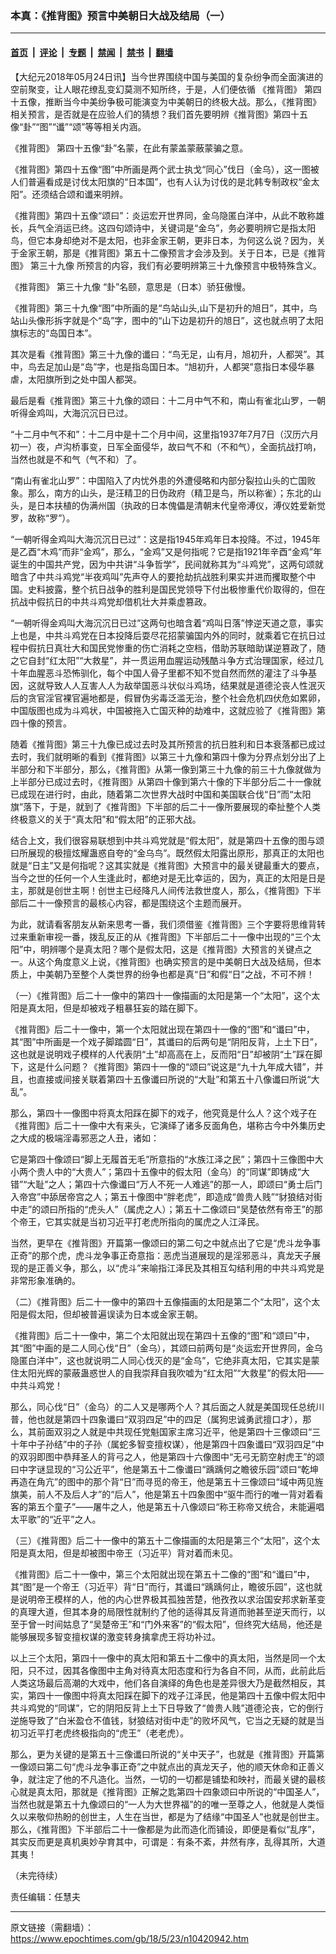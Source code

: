 ### 本真：《推背图》预言中美朝日大战及结局（一）

---

#### [首页](../../../..?n10420942) &nbsp;|&nbsp; [评论](../../../../../epoch-comment?n10420942) &nbsp;|&nbsp; [专题](../../../../../epoch-special?n10420942) &nbsp;|&nbsp; [禁闻](../../../../../epoch-news?n10420942) &nbsp;|&nbsp; [禁书](../../../../../books?n10420942) &nbsp;|&nbsp; [翻墙](https://github.com/gfw-breaker/nogfw/blob/master/README.md?n10420942)


<div class="post_content" id="artbody" itemprop="articleBody">
 <!-- article content begin -->
 <p>
  【大纪元2018年05月24日讯】当今世界围绕中国与美国的复杂纷争而全面演进的空前聚变，让人眼花缭乱变幻莫测不知所终，于是，人们便依循
  <ok href="https://www.epochtimes.com/gb/tag/%E3%80%8A%E6%8E%A8%E8%83%8C%E5%9B%BE%E3%80%8B.html">
   《推背图》
  </ok>
  第四十五像，推断当今中美纷争极可能演变为中美朝日的终极大战。那么，《推背图》相关预言，是否就是在应验人们的猜想？我们首先要明辨《推背图》第四十五像“卦”“图”“谶”“颂”等等相关内涵。
 </p>
 <p>
  <ok href="https://www.epochtimes.com/gb/tag/%E3%80%8A%E6%8E%A8%E8%83%8C%E5%9B%BE%E3%80%8B.html">
   《推背图》
  </ok>
  第四十五像“卦”名蒙，在此有蒙盖蒙蔽蒙骗之意。
 </p>
 <p>
  《推背图》第四十五像“图”中所画是两个武士执戈“同心”伐日（金乌），这一图被人们普遍看成是讨伐太阳旗的“日本国”，也有人认为讨伐的是北韩专制政权“金太阳”。还须结合颂和谶来明辨。
 </p>
 <p>
  《推背图》第四十五像“颂曰”：炎运宏开世界同，金乌隐匿白洋中，从此不敢称雄长，兵气全消运已终。这四句颂诗中，关键词是“金乌”，务必要明辨它是指太阳鸟，但它本身却绝对不是太阳，也非金家王朝，更非日本，为何这么说？因为，关于金家王朝，那是《推背图》第五十二像预言才会涉及到。关于日本，已是《推背图》
  <ok href="https://www.epochtimes.com/gb/tag/%E7%AC%AC%E4%B8%89%E5%8D%81%E4%B9%9D%E5%83%8F.html">
   第三十九像
  </ok>
  所预言的内容，我们有必要明辨第三十九像预言中极特殊含义。
 </p>
 <p>
  《推背图》
  <ok href="https://www.epochtimes.com/gb/tag/%E7%AC%AC%E4%B8%89%E5%8D%81%E4%B9%9D%E5%83%8F.html">
   第三十九像
  </ok>
  “卦”名颐，意思是（日本）骄狂傲慢。
 </p>
 <p>
  《推背图》第三十九像“图”中所画的是“鸟站山头,山下是初升的旭日”，其中，鸟站山头像形拆字就是个“岛”字，图中的“山下边是初升的旭日”，这也就点明了太阳旗标志的“岛国日本”。
 </p>
 <p>
  其次是看《推背图》第三十九像的谶曰：“鸟无足，山有月，旭初升，人都哭”。其中，鸟去足加山是“岛”字，也是指岛国日本。“旭初升，人都哭”意指日本侵华暴虐，太阳旗所到之处中国人都哭。
 </p>
 <p>
  最后是看《推背图》第三十九像的颂曰：十二月中气不和，南山有雀北山罗，一朝听得金鸡叫，大海沉沉日已过。
 </p>
 <p>
  “十二月中气不和”：十二月中是十二个月中间，这里指1937年7月7日（汉历六月初一）夜，卢沟桥事变，日军全面侵华，故曰气不和（不和气），全面抗战打响，当然也就是不和气（气不和）了。
 </p>
 <p>
  “南山有雀北山罗”：中国陷入了内忧外患的外遭侵略和内部分裂拉山头的亡国败象。那么，南方的山头，是汪精卫的日伪政府（精卫是鸟，所以称雀）；东北的山头，是日本扶植的伪满州国（执政的日本傀儡是清朝末代皇帝溥仪，溥仪姓爱新觉罗，故称“罗”）。
 </p>
 <p>
  “一朝听得金鸡叫大海沉沉日已过”：这是指1945年鸡年日本投降。不过，1945年是乙酉“木鸡”而非“金鸡”，那么，“金鸡”又是何指呢？它是指1921年辛酉“金鸡”年诞生的中国共产党，因为中共讲“斗争哲学”，民间就称其为“斗鸡党”，这两句颂就暗含了中共斗鸡党“半夜鸡叫”先声夺人的要抢劫抗战胜利果实并进而攫取整个中国。史料披露，整个抗日战争的胜利是国民党领导下付出极惨重代价取得的，但在抗战中假抗日的中共斗鸡党却借机壮大并乘虚篡政。
 </p>
 <p>
  “一朝听得金鸡叫大海沉沉日已过”这两句也暗含着“鸡叫日落”悖逆天道之意，事实上也是，中共斗鸡党在日本投降后耍尽花招蒙骗国内外的同时，就乘着它在抗日过程中假抗日真壮大和国民党惨重的伤亡消耗之空档，借助苏联暗助谋逆篡政了，随之它自封“红太阳”“大救星”，并一贯运用血腥运动残酷斗争方式治理国家，经过几十年血腥恶斗恐怖驯化，每个中国人骨子里都不知不觉自然而然的灌注了斗争基因，这就导致人人互害人人为敌举国恶斗状似斗鸡场，结果就是道德沦丧人性泯灭后的贪官淫官裸官遍地都是，假冒伪劣毒泛滥无治，整个社会危机四伏危如累卵，中国版图也成为斗鸡状，中国被拖入亡国灭种的劫难中，这就应验了《推背图》第四十像的预言。
 </p>
 <p>
  随着《推背图》第三十九像已成过去时及其所预言的抗日胜利和日本衰落都已成过去时，我们就明晰的看到《推背图》以第三十九像和第四十像为分界点划分出了上半部分和下半部分，那么，《推背图》从第一像到第三十九像的前三十九像就做为上半部分已成过去时，《推背图》从第四十像到第六十像的下半部分后二十一像就已成现在进行时，由此，随着第二次世界大战时中国和美国联合伐“日”而“太阳旗”落下，于是，就到了《推背图》下半部的后二十一像所要展现的牵扯整个人类终极意义的关于“真太阳”和“假太阳”的正邪大战。
 </p>
 <p>
  结合上文，我们很容易联想到中共斗鸡党就是“假太阳”，就是第四十五像的图与颂曰所展现的极擅炫耀蛊惑自夸的“金乌鸟”。既然假太阳露出原形，那真正的太阳也就是“日主”又是何指呢？这其实就是《推背图》大预言中的最关键最重大的要点，当今之世的任何一个人生逢此时，都绝对是无比幸运的，因为，真正的太阳是日是主，那就是创世主啊！创世主已经降凡人间传法救世度人，那么，《推背图》下半部后二十一像预言的最核心内容，都是围绕这个主题而展开。
 </p>
 <p>
  为此，就请看客朋友从新来思考一番，我们须借鉴《推背图》三个字要将思维背转过来重新审视一番，拨乱反正的从《推背图》下半部后二十一像中出现的“三个太阳”中，明辨哪个是真太阳？哪个是假太阳，这是《推背图》大预言的关键点之一。从这个角度意义上说，《推背图》也确实预言的是中美朝日大战及结局，但本质上，中美朝乃至整个人类世界的纷争也都是真“日”和假“日”之战，不可不辨！
 </p>
 <p>
  （一）《推背图》后二十一像中的第四十一像描画的太阳是第一个“太阳”，这个太阳是真太阳，但是却被戏子粗暴狂妄的踏在脚下。
 </p>
 <p>
  《推背图》后二十一像中，第一个太阳就出现在第四十一像的“图”和“谶曰”中，其“图”中所画是一个戏子脚踏圆“日”，其谶曰的后两句是“阴阳反背，上土下日”，这也就是说明戏子模样的人代表阴“土”却高高在上，反而阳“日”却被阴“土”踩在脚下，这是什么问题？《推背图》第四十一像的“颂曰”说这是“九十九年成大错”，并且，也直接或间接关联着第四十五像谶曰所说的“大耻”和第五十八像谶曰所说“大乱”。
 </p>
 <p>
  那么，第四十一像图中将真太阳踩在脚下的戏子，他究竟是什么人？这个戏子在《推背图》后二十一像中大有来头，它演绎了诸多反面角色，堪称古今中外集历史之大成的极端淫毒邪恶之人丑，诸如：
 </p>
 <p>
  它是第四十像颂曰“脚上无履首无毛”所意指的“水族江泽之民”；第四十三像图中大小两个贵人中的“大贵人”；第四十五像中的假太阳（金乌）的“同谋”即铸成“大错”“大耻”之人；第四十六像谶曰“万人不死一人难逃”的那一人，即颂曰“勇士后门入帝宫”中舔居帝宫之人；第五十像图中“胖老虎”，即造成“兽贵人贱”“豺狼结对街中走”的颂曰所指的“虎头人”（属虎之人）；第五十二像颂曰“吴楚依然有帝王”的那个帝王，它其实就是当初习近平打老虎所指向的属虎之人江泽民。
 </p>
 <p>
  当然，更早在《推背图》开篇第一像颂曰的第二句之中就点出了它是“虎斗龙争事正奇”的那个虎，虎斗龙争事正奇意指：恶虎当道展现的是淫邪恶斗，真龙天子展现的是正善义争，那么，以“虎斗”来喻指江泽民及其相互勾结利用的中共斗鸡党是非常形象准确的。
 </p>
 <p>
  （二）《推背图》后二十一像中的第四十五像描画的太阳是第二个“太阳”，这个太阳是假太阳，但却被普遍误读为日本或金家王朝。
 </p>
 <p>
  《推背图》后二十一像中，第二个太阳就出现在第四十五像的“图”和“颂曰”中，其“图”中画的是二人同心伐“日”（金乌），其颂曰前两句是“炎运宏开世界同，金乌隐匿白洋中”，这也就说明二人同心伐灭的是“金乌”，它绝非真太阳，它其实是蒙住太阳光辉的蒙蔽蛊惑世人的自我崇拜自我吹嘘为“红太阳”“大救星”的假太阳——中共斗鸡党！
 </p>
 <p>
  那么，同心伐“日”（金乌）的二人又是哪两个人？其后面之人就是美国现任总统川普，他也就是第四十四象谶曰“双羽四足”中的四足（属狗忠诚勇武擅口才），那么，其前面双羽之人就是中共现任党魁国家主席习近平，他是第四十三像颂曰“三十年中子孙结”中的子孙（属蛇多智变擅权谋），他是第四十四象谶曰“双羽四足”中的双羽即图中恭拜圣人的背弓之人，他是第四十六像图中“无弓无箭空射虎王”的颂曰中字谜显现的“习公近平”，他是第五十二像谶曰“踽踽何之瞻彼乐园”颂曰“乾坤再造在角亢”的图中的那个背“日”而寻觅的帝王，他是第五十三像颂曰“域中两见旌旗美，前人不及后人才”的“后人”，他是第五十四象图中“驱牛而行的唯一背对着看客的第五个童子”——屠牛之人，他是第五十八像颂曰“称王称帝又统合，未能遍唱太平歌”的“近平”之人。
 </p>
 <p>
  （三）《推背图》后二十一像中的第五十二像描画的太阳是第三个“太阳”，这个太阳是真太阳，但是却被图中帝王（习近平）背对着而未见。
 </p>
 <p>
  《推背图》后二十一像中，第三个太阳就出现在第五十二像的“图”和“谶曰”中，其“图”是一个帝王（习近平）背“日”而行，其谶曰“踽踽何止，瞻彼乐园”，这也就是说明帝王模样的人，他的内心世界极其孤独苦楚，他孜孜以求治国安邦求新革变的真理大道，但其本身的局限性就制约了他的适得其反背道而驰甚至逆天而行，以至于曾一时间姑息了“吴楚帝王”和“门外来客”的“假太阳”，但终究大结局，他还是能够展现多智变擅权谋的激变转身擒拿虎王将功补过。
 </p>
 <p>
  以上三个太阳，第四十一像中的真太阳和第五十二像中的真太阳，当然是同一个太阳，只不过，因其各像图中主角对待真太阳态度和行为各自不同，从而，此前此后人类这场最后高潮的大戏中，他们各自演绎的角色也是差异很大乃是截然相反，其实，第四十一像图中将真太阳踩在脚下的戏子江泽民，他是第四十五像中假太阳中共斗鸡党的“同谋”，它的阴阳反背上土下日导致了“兽贵人贱”道德沦丧，它的倒行逆施导致了“白米盈仓不值钱，豺狼结对街中走”的败坏风气，它当之无疑的就是当初习近平打老虎终极指向的“虎王”（老老虎）。
 </p>
 <p>
  那么，更为关键的是第五十三像谶曰所说的“关中天子”，也就是《推背图》开篇第一像颂曰第二句“虎斗龙争事正奇”之中就点出的真龙天子，他的顺天休命和正善义争，就注定了他的不凡造化。当然，一切的一切都是铺垫和映衬，而最关键的最核心就是真太阳，那就是《推背图》正解之匙第四十四象颂曰中所说的“中国圣人”，当然也就是第五十九像颂曰的“一人为大世界福”的的唯一至尊之人，他就是人类恒久以来敬仰热盼的创世主，人生在当世，都是为了结缘“中国圣人”也就是创世主。那么，《推背图》下半部后二十一像都是为此而造化而铺设，即便是看似“乱序”，其实反而更是真机奥妙孕育其中，可谓是：有条不紊，井然有序，乱得其所，大道其夷！
 </p>
 <p>
  （未完待续）
 </p>
 <p>
  责任编辑：任慧夫
 </p>
 <!-- article content end -->
 <div id="below_article_ad">
 </div>
</div>


---

原文链接（需翻墙）：https://www.epochtimes.com/gb/18/5/23/n10420942.htm